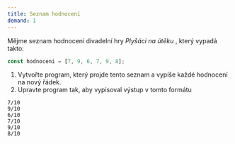 ```yaml
---
title: Seznam hodnocení
demand: 1
---
```


Mějme seznam hodnocení divadelní hry *Plyšáci na útěku* , který vypadá takto:

```js
const hodnoceni = [7, 9, 6, 7, 9, 8];
```

1. Vytvořte program, který projde tento seznam a vypíše každé hodnocení na nový řádek.
1. Upravte program tak, aby vypisoval výstup v tomto formátu

```
7/10
9/10
6/10
7/10
9/10
8/10
```

